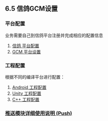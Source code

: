 ## 6.5 信鸽GCM设置


### 平台配置

业务需要自己到信鸽平台注册并完成相应的配置信息

1. [信鸽 平台配置](XG/developer.md)
2. [GCM 平台设置](XG_GCM/developer.md)

### 工程配置
根据不同的编译平台进行配置：

1. [Android 工程配置](XG_GCM/android.md)
2. [Unity 工程配置](XG_GCM/unity.md)
3. [C++ 工程配置](XG_GCM/cpp.md) 

### [推送模块详细使用说明 (Push)](../Unity/Module/push.md)